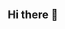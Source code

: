 ## Hi there 👋

<!--
- 🌱 I’m currently learning Python, Java, basically trying how to make applications and also some HTML stuff.
- 👯 I’m not currently looking to collaborate on anything rn, I just want to learn how this stuff works.
- 😄 Pronouns: He/him
- ⚡ Fun fact: I am also a euphonium player! I don't know if that helps on GitHub, but I know a thing or two about music.
-->
